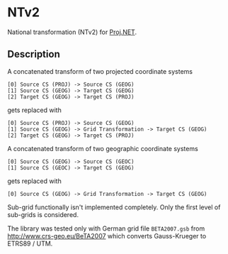 # NTv2
National transformation (NTv2) for [Proj.NET](https://github.com/NetTopologySuite/ProjNet4GeoAPI).

## Description

A concatenated transform of two projected coordinate systems
```
[0] Source CS (PROJ) -> Source CS (GEOG)
[1] Source CS (GEOG) -> Target CS (GEOG)
[2] Target CS (GEOG) -> Target CS (PROJ)
```
gets replaced with
```
[0] Source CS (PROJ) -> Source CS (GEOG)
[1] Source CS (GEOG) -> Grid Transformation -> Target CS (GEOG)
[2] Target CS (GEOG) -> Target CS (PROJ)
```

A concatenated transform of two geographic coordinate systems
```
[0] Source CS (GEOG) -> Source CS (GEOC)
[1] Source CS (GEOC) -> Target CS (GEOG)
```
gets replaced with
```
[0] Source CS (GEOG) -> Grid Transformation -> Target CS (GEOG)
```

Sub-grid functionally isn't implemented completely. Only the first level of sub-grids is considered.

The library was tested only with German grid file `BETA2007.gsb` from http://www.crs-geo.eu/BeTA2007 which converts Gauss-Krueger to ETRS89 / UTM.
